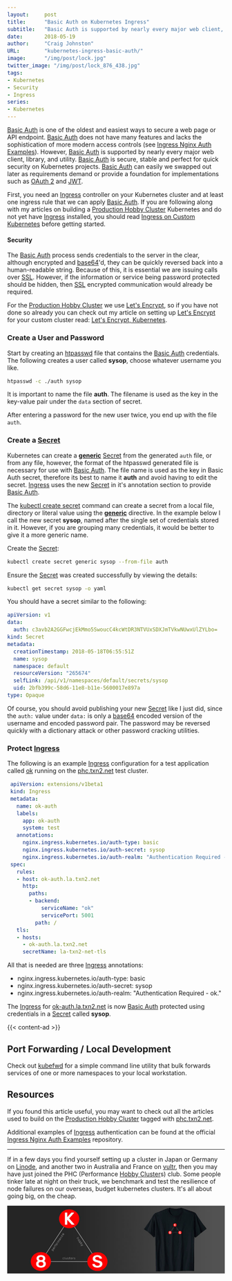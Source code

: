 ```yaml
---
layout:     post
title:      "Basic Auth on Kubernetes Ingress"
subtitle:   "Basic Auth is supported by nearly every major web client, library, and utility."
date:       2018-05-19
author:     "Craig Johnston"
URL:        "kubernetes-ingress-basic-auth/"
image:      "/img/post/lock.jpg"
twitter_image: "/img/post/lock_876_438.jpg"
tags:
- Kubernetes
- Security
- Ingress
series:
- Kubernetes
---
```


[Basic Auth] is one of the oldest and easiest ways to secure a web page or API endpoint. [Basic Auth] does not have many features and lacks the sophistication of more modern access controls (see [Ingress Nginx Auth Examples]). However, [Basic Auth] is supported by nearly every major web client, library, and utility. [Basic Auth] is secure, stable and perfect for quick security on Kubernetes projects. [Basic Auth]  can easily we swapped out later as requirements demand or provide a foundation for implementations such as [OAuth 2] and [JWT].

First, you need an [Ingress] controller on your Kubernetes cluster and at least one ingress rule that we can apply [Basic Auth]. If you are following along with my articles on building a [Production Hobby Cluster] Kubernetes and do not yet have [Ingress] installed, you should read [Ingress on Custom Kubernetes][Ingress] before getting started.

#### Security

The [Basic Auth] process sends credentials to the server in the clear, although encrypted and [base64]'d, they can be quickly reversed back into a human-readable string. Because of this, it is essential we are issuing calls over [SSL][Let's Encrypt]. However, if the information or service being password protected should be hidden, then [SSL][Let's Encrypt] encrypted communication would already be required.

For the [Production Hobby Cluster] we use [Let's Encrypt], so if you have not done so already you can check out my article on setting up [Let's Encrypt] for your custom cluster read: [Let's Encrypt, Kubernetes].

### Create a User and Password

Start by creating an [htpasswd] file that contains the [Basic Auth] credentials. The following creates a user called **sysop**, choose whatever username you like.

```bash
htpasswd -c ./auth sysop
```

It is important to name the file **auth**. The filename is used as the key in the key-value pair under the `data` section of secret.

After entering a password for the new user twice, you end up with the file `auth`.

### Create a [Secret]

Kubernetes can create a **[generic]** [Secret] from the generated `auth` file, or from any file, however, the format of the htpasswd generated file is necessary for use with [Basic Auth]. The file name is used as the key in Basic Auth secret, therefore its best to name it **auth** and avoid having to edit the secret.  [Ingress] uses the new [Secret] in it's annotation section to provide [Basic Auth].

The [kubectl create secret] command can create a secret from a local file, directory or literal value using the **[generic]** directive. In the example below I call the new secret **sysop**, named after the single set of credentials stored in it. However, if you are grouping many credentials, it would be better to give it a more generic name.

Create the [Secret]:

```bash
kubectl create secret generic sysop --from-file auth
```

Ensure the [Secret] was created successfully by viewing the details:

```bash
kubectl get secret sysop -o yaml
```

You should have a secret similar to the following:

```yaml
apiVersion: v1
data:
  auth: c3avb2A2GGFwcjEkMmo5SwoucC4kcWtDR3NTVUxSDXJmTVkwNUwxUlZYLbo=
kind: Secret
metadata:
  creationTimestamp: 2018-05-18T06:55:51Z
  name: sysop
  namespace: default
  resourceVersion: "265674"
  selfLink: /api/v1/namespaces/default/secrets/sysop
  uid: 2bfb399c-58d6-11e8-b11e-5600017e897a
type: Opaque
```

Of course, you should avoid publishing your new [Secret] like I just did, since the `auth:` value under `data:` is only a [base64] encoded version of the username and encoded password pair. The password may be reversed quickly with a dictionary attack or other password cracking utilities.

### Protect [Ingress]

The following is an example [Ingress] configuration for a test application called [ok] running on the [phc.txn2.net] test cluster.

```yaml
 apiVersion: extensions/v1beta1
 kind: Ingress
 metadata:
   name: ok-auth
   labels:
     app: ok-auth
     system: test
   annotations:
     nginx.ingress.kubernetes.io/auth-type: basic
     nginx.ingress.kubernetes.io/auth-secret: sysop
     nginx.ingress.kubernetes.io/auth-realm: "Authentication Required - ok"
 spec:
   rules:
   - host: ok-auth.la.txn2.net
     http:
       paths:
       - backend:
           serviceName: "ok"
           servicePort: 5001
         path: /
   tls:
   - hosts:
     - ok-auth.la.txn2.net
     secretName: la-txn2-net-tls
```

All that is needed are three [Ingress] annotations:
- nginx.ingress.kubernetes.io/auth-type: basic
- nginx.ingress.kubernetes.io/auth-secret: sysop
- nginx.ingress.kubernetes.io/auth-realm: "Authentication Required - ok."

The [Ingress] for [ok-auth.la.txn2.net](https://ok-auth.la.txn2.net) is now [Basic Auth] protected using credentials in a [Secret] called **sysop**.

{{< content-ad >}}

## Port Forwarding / Local Development

Check out [kubefwd](https://github.com/txn2/kubefwd) for a simple command line utility that bulk forwards services of one or more namespaces to your local workstation.

## Resources

If you found this article useful, you may want to check out all the articles used to build on the [Production Hobby Cluster] tagged with [phc.txn2.net].

Additional examples of [Ingress] authentication can be found at the official [Ingress Nginx Auth Examples] repository.

---

If in a few days you find yourself setting up a cluster in Japan or Germany on [Linode], and another two in Australia and France on [vultr], then you may have just joined the PHC (Performance [Hobby Cluster]s) club. Some people tinker late at night on their truck, we benchmark and test the resilience of node failures on our overseas, budget kubernetes clusters. It's all about going big, on the cheap.

[![k8s performance hobby clusters](https://github.com/cjimti/mk/raw/master/images/content/k8s-tshirt-banner.jpg)](https://amzn.to/2IOe8Yu)

[Ingress Nginx Auth Examples]: https://github.com/kubernetes/ingress-nginx/tree/master/docs/examples/auth
[phc.txn2.net]: http://localhost:4000/tag/phc.txn2.net/
[generic]: https://kubernetes-v1-4.github.io/docs/user-guide/kubectl/kubectl_create_secret_generic/
[kubectl create secret]: https://kubernetes-v1-4.github.io/docs/user-guide/kubectl/kubectl_create_secret/
[htpasswd]: https://httpd.apache.org/docs/current/programs/htpasswd.html
[Let's Encrypt, Kubernetes]: /lets-encrypt-kubernetes/
[base64]: https://en.wikipedia.org/wiki/Base64
[Basic Auth]: https://developer.mozilla.org/en-US/docs/Web/HTTP/Authentication
[OAuth 2]: https://oauth.net/2/
[JWT]: https://jwt.io/
[Ingress]: /web-cluster-ingress/
[Production Hobby Cluster]: /hobby-cluster/
[Let's Encrypt]: https://letsencrypt.org/
[Hobby Cluster]: /hobby-cluster/
[Linode]: https://www.linode.com/?r=848a6b0b21dc8edd33124f05ec8f99207ccddfde
[vultr]: https://www.vultr.com/?ref=7418713
[Secret]: https://kubernetes.io/docs/concepts/configuration/secret/
[ok]: https://github.com/txn2/ok